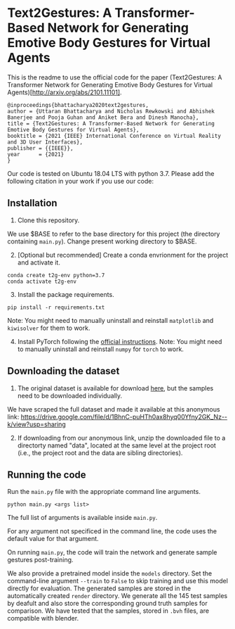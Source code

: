 # Text2Gestures: A Transformer-Based Network for Generating Emotive Body Gestures for Virtual Agents

This is the readme to use the official code for the paper (Text2Gestures: A Transformer Network for Generating Emotive Body Gestures for Virtual Agents)[http://arxiv.org/abs/2101.11101].

```
@inproceedings{bhattacharya2020text2gestures,
author = {Uttaran Bhattacharya and Nicholas Rewkowski and Abhishek Banerjee and Pooja Guhan and Aniket Bera and Dinesh Manocha},
title = {Text2Gestures: A Transformer-Based Network for Generating Emotive Body Gestures for Virtual Agents},
booktitle = {2021 {IEEE} International Conference on Virtual Reality and 3D User Interfaces},
publisher = {{IEEE}},
year      = {2021}
}
```

Our code is tested on Ubuntu 18.04 LTS with python 3.7. Please add the following citation in your work if you use our code:

## Installation

1. Clone this repository.

We use $BASE to refer to the base directory for this project (the directory containing `main.py`). Change present working directory to $BASE.

2. [Optional but recommended] Create a conda envrionment for the project and activate it.

```
conda create t2g-env python=3.7
conda activate t2g-env
```

3. Install the package requirements.

```
pip install -r requirements.txt
```
Note: You might need to manually uninstall and reinstall `matplotlib` and `kiwisolver` for them to work.

4. Install PyTorch following the [official instructions](https://pytorch.org/).
Note: You might need to manually uninstall and reinstall `numpy` for `torch` to work.

## Downloading the dataset
1. The original dataset is available for download [here](http://ebmdb.tuebingen.mpg.de/), but the samples need to be downloaded individually.

We have scraped the full dataset and made it available at this anonymous link: https://drive.google.com/file/d/1BhnC-puHTh0ax8hyq00Yfny2GK_Nz--k/view?usp=sharing

2. If downloading from our anonymous link, unzip the downloaded file to a directorty named "data", located at the same level at the project root (i.e., the project root and the data are sibling directories).

## Running the code
Run the `main.py` file with the appropriate command line arguments.
```
python main.py <args list>
```

The full list of arguments is available inside `main.py`.

For any argument not specificed in the command line, the code uses the default value for that argument.

On running `main.py`, the code will train the network and generate sample gestures post-training.

We also provide a pretrained model inside the `models` directory. Set the command-line argument `--train` to `False` to skip training and use this model directly for evaluation. The generated samples are stored in the automatically created `render` directory. We generate all the 145 test samples by deafult and also store the corresponding ground truth samples for comparison. We have tested that the samples, stored in `.bvh` files, are compatible with blender.
